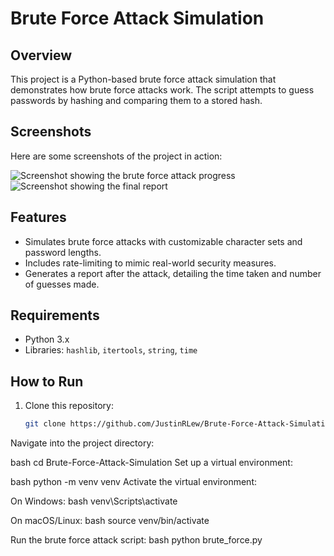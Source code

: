# Brute Force Attack Simulation

## Overview
This project is a Python-based brute force attack simulation that demonstrates how brute force attacks work. The script attempts to guess passwords by hashing and comparing them to a stored hash.

## Screenshots
Here are some screenshots of the project in action:

![Screenshot showing the brute force attack progress](images/screenshot1_brute_force.png)
![Screenshot showing the final report](images/screenshot2_brute_force.png)

## Features
- Simulates brute force attacks with customizable character sets and password lengths.
- Includes rate-limiting to mimic real-world security measures.
- Generates a report after the attack, detailing the time taken and number of guesses made.

## Requirements
- Python 3.x
- Libraries: `hashlib`, `itertools`, `string`, `time`

## How to Run
1. Clone this repository:
   ```bash
   git clone https://github.com/JustinRLew/Brute-Force-Attack-Simulation.git

Navigate into the project directory:

bash
cd Brute-Force-Attack-Simulation
Set up a virtual environment:

bash
python -m venv venv
Activate the virtual environment:

On Windows:
bash
venv\Scripts\activate

On macOS/Linux:
bash
source venv/bin/activate

Run the brute force attack script:
bash
python brute_force.py